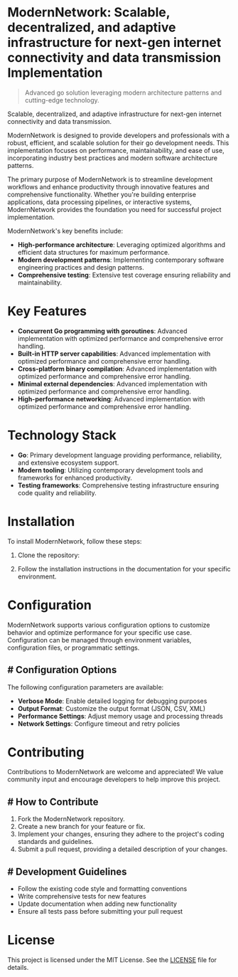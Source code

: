 <!-- fallback_ModernNetwork_20250802195456_89120 -->

# ModernNetwork: Scalable, decentralized, and adaptive infrastructure for next-gen internet connectivity and data transmission Implementation
> Advanced go solution leveraging modern architecture patterns and cutting-edge technology.

Scalable, decentralized, and adaptive infrastructure for next-gen internet connectivity and data transmission.

ModernNetwork is designed to provide developers and professionals with a robust, efficient, and scalable solution for their go development needs. This implementation focuses on performance, maintainability, and ease of use, incorporating industry best practices and modern software architecture patterns.

The primary purpose of ModernNetwork is to streamline development workflows and enhance productivity through innovative features and comprehensive functionality. Whether you're building enterprise applications, data processing pipelines, or interactive systems, ModernNetwork provides the foundation you need for successful project implementation.

ModernNetwork's key benefits include:

* **High-performance architecture**: Leveraging optimized algorithms and efficient data structures for maximum performance.
* **Modern development patterns**: Implementing contemporary software engineering practices and design patterns.
* **Comprehensive testing**: Extensive test coverage ensuring reliability and maintainability.

# Key Features

* **Concurrent Go programming with goroutines**: Advanced implementation with optimized performance and comprehensive error handling.
* **Built-in HTTP server capabilities**: Advanced implementation with optimized performance and comprehensive error handling.
* **Cross-platform binary compilation**: Advanced implementation with optimized performance and comprehensive error handling.
* **Minimal external dependencies**: Advanced implementation with optimized performance and comprehensive error handling.
* **High-performance networking**: Advanced implementation with optimized performance and comprehensive error handling.

# Technology Stack

* **Go**: Primary development language providing performance, reliability, and extensive ecosystem support.
* **Modern tooling**: Utilizing contemporary development tools and frameworks for enhanced productivity.
* **Testing frameworks**: Comprehensive testing infrastructure ensuring code quality and reliability.

# Installation

To install ModernNetwork, follow these steps:

1. Clone the repository:


2. Follow the installation instructions in the documentation for your specific environment.

# Configuration

ModernNetwork supports various configuration options to customize behavior and optimize performance for your specific use case. Configuration can be managed through environment variables, configuration files, or programmatic settings.

## # Configuration Options

The following configuration parameters are available:

* **Verbose Mode**: Enable detailed logging for debugging purposes
* **Output Format**: Customize the output format (JSON, CSV, XML)
* **Performance Settings**: Adjust memory usage and processing threads
* **Network Settings**: Configure timeout and retry policies

# Contributing

Contributions to ModernNetwork are welcome and appreciated! We value community input and encourage developers to help improve this project.

## # How to Contribute

1. Fork the ModernNetwork repository.
2. Create a new branch for your feature or fix.
3. Implement your changes, ensuring they adhere to the project's coding standards and guidelines.
4. Submit a pull request, providing a detailed description of your changes.

## # Development Guidelines

* Follow the existing code style and formatting conventions
* Write comprehensive tests for new features
* Update documentation when adding new functionality
* Ensure all tests pass before submitting your pull request

# License

This project is licensed under the MIT License. See the [LICENSE](https://github.com/cerenyilmazjinx/ModernNetwork/blob/main/LICENSE) file for details.
